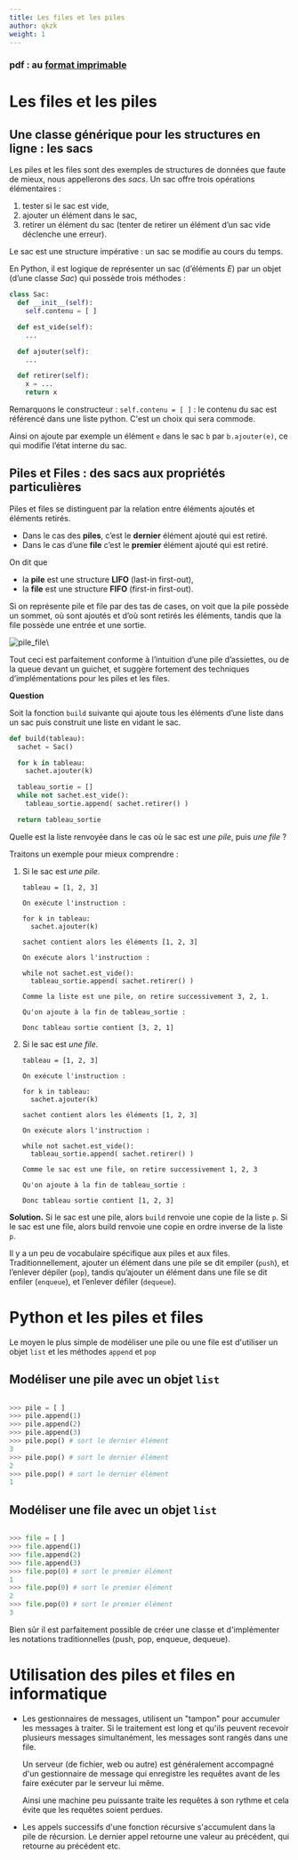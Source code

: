 ```yaml
---
title: Les files et les piles
author: qkzk
weight: 1
---
```


### pdf : au [format imprimable](/uploads/docnsitale/pile_file/file_pile.pdf)

# Les files et les piles

## Une classe générique pour les structures en ligne : les sacs


Les piles et les files sont des exemples de structures de données que faute de
mieux, nous appellerons des _sacs_. Un sac offre trois opérations élémentaires :

1. tester si le sac est vide,
2. ajouter un élément dans le sac,
3. retirer un élément du sac (tenter de retirer un élément d’un sac vide déclenche une erreur).


Le sac est une structure impérative : un sac se modifie au cours du temps.

En Python, il est logique de représenter un sac (d’éléments _E_) par un objet
(d’une classe _Sac_) qui possède trois méthodes :

```python
class Sac:
  def __init__(self):
    self.contenu = [ ]

  def est_vide(self):
    ...

  def ajouter(self):
    ...

  def retirer(self):
    x = ...
    return x
```

Remarquons le constructeur : `self.contenu = [ ]` : le contenu du sac est
référencé dans une liste python. C'est un choix qui sera commode.

Ainsi on ajoute par exemple un élément `e` dans le sac `b` par `b.ajouter(e)`,
ce qui modifie l’état interne du sac.

## Piles et Files : des sacs aux propriétés particulières

Piles et files se distinguent par la relation entre éléments ajoutés et
éléments retirés.

* Dans le cas des **piles**, c’est le **dernier** élément ajouté qui est retiré.
* Dans le cas d’une **file** c’est le **premier** élément ajouté qui est retiré.

On dit que

* la **pile** est une structure **LIFO** (last-in first-out),
* la **file** est une structure **FIFO** (first-in first-out).

Si on représente pile et file par des tas de cases, on voit que la pile possède
un sommet, où sont ajoutés et d’où sont retirés les éléments, tandis que la
file possède une entrée et une sortie.

![pile_file](img/file_pile.png)\


Tout ceci est parfaitement conforme à l’intuition d’une pile d’assiettes, ou de
la queue devant un guichet, et suggère fortement des techniques
d’implémentations pour les piles et les files.

**Question**

Soit la fonction `build` suivante qui ajoute tous les éléments d’une liste dans
un sac puis construit une liste en vidant le sac.

```python
def build(tableau):
  sachet = Sac()

  for k in tableau:
    sachet.ajouter(k)

  tableau_sortie = []
  while not sachet.est_vide():
    tableau_sortie.append( sachet.retirer() )

  return tableau_sortie
```

Quelle est la liste renvoyée dans le cas où le sac est _une pile_, puis _une file_ ?

Traitons un exemple pour mieux comprendre :

1.  Si le sac est _une pile_.

    ```
    tableau = [1, 2, 3]

    On exécute l'instruction :

    for k in tableau:
      sachet.ajouter(k)

    sachet contient alors les éléments [1, 2, 3]

    On exécute alors l'instruction :

    while not sachet.est_vide():
      tableau_sortie.append( sachet.retirer() )

    Comme la liste est une pile, on retire successivement 3, 2, 1.

    Qu'on ajoute à la fin de tableau_sortie :

    Donc tableau sortie contient [3, 2, 1]
    ```

1.  Si le sac est _une file_.

    ```
    tableau = [1, 2, 3]

    On exécute l'instruction :

    for k in tableau:
      sachet.ajouter(k)

    sachet contient alors les éléments [1, 2, 3]

    On exécute alors l'instruction :

    while not sachet.est_vide():
      tableau_sortie.append( sachet.retirer() )

    Comme le sac est une file, on retire successivement 1, 2, 3

    Qu'on ajoute à la fin de tableau_sortie :

    Donc tableau sortie contient [1, 2, 3]
    ```


**Solution.** Si le sac est une pile, alors `build` renvoie une copie de la
liste `p`. Si le sac est une file, alors build renvoie une copie en ordre
inverse de la liste `p`.

Il y a un peu de vocabulaire spécifique aux piles et aux files.
Traditionnellement, ajouter un élément dans une pile se dit empiler (`push`),
et l’enlever dépiler (`pop`), tandis qu’ajouter un élément dans une file se dit
enfiler (`enqueue`), et l’enlever défiler (`dequeue`).

# Python et les piles et files

Le moyen le plus simple de modéliser une pile ou une file est d'utiliser
un objet `list` et les méthodes `append` et `pop`

## Modéliser une pile avec un objet `list`

```python

>>> pile = [ ]
>>> pile.append(1)
>>> pile.append(2)
>>> pile.append(3)
>>> pile.pop() # sort le dernier élément
3
>>> pile.pop() # sort le dernier élément
2
>>> pile.pop() # sort le dernier élément
1
```

## Modéliser une file avec un objet `list`

```python

>>> file = [ ]
>>> file.append(1)
>>> file.append(2)
>>> file.append(3)
>>> file.pop(0) # sort le premier élément
1
>>> file.pop(0) # sort le premier élément
2
>>> file.pop(0) # sort le premier élément
3
```

Bien sûr il est parfaitement possible de créer une classe et d'implémenter
les notations traditionnelles (push, pop, enqueue, dequeue).

# Utilisation des piles et files en informatique

*   Les gestionnaires de messages, utilisent un "tampon" pour accumuler les
    messages à traiter. Si le traitement est long et qu'ils peuvent recevoir
    plusieurs messages simultanément, les messages sont rangés dans une file.

    Un serveur (de fichier, web ou autre) est généralement accompagné d'un
    gestionnaire de message qui enregistre les requêtes avant de les faire
    exécuter par le serveur lui même.

    Ainsi une machine peu puissante traite les requêtes à son rythme et cela
    évite que les requêtes soient perdues.

*   Les appels successifs d'une fonction récursive s'accumulent dans la pile
    de récursion. Le dernier appel retourne une valeur au précédent, qui
    retourne au précédent etc.
